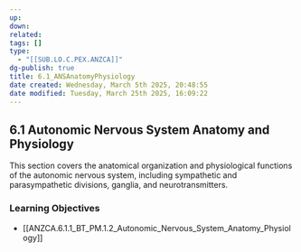 ```yaml
---
up: 
down: 
related: 
tags: []
type:
  - "[[SUB.LO.C.PEX.ANZCA]]"
dg-publish: true
title: 6.1_ANSAnatomyPhysiology
date created: Wednesday, March 5th 2025, 20:48:55
date modified: Tuesday, March 25th 2025, 16:09:22
---
```


## 6.1 Autonomic Nervous System Anatomy and Physiology

This section covers the anatomical organization and physiological functions of the autonomic nervous system, including sympathetic and parasympathetic divisions, ganglia, and neurotransmitters.

### Learning Objectives

- [[ANZCA.6.1.1_BT_PM.1.2_Autonomic_Nervous_System_Anatomy_Physiology]]
